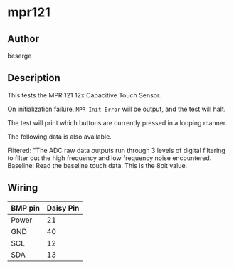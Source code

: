 # mpr121

## Author

beserge

## Description

This tests the MPR 121 12x Capacitive Touch Sensor.  
  
On initialization failure, `MPR Init Error` will be output, and the test will halt.  
  
The test will print which buttons are currently pressed in a looping manner.  

The following data is also available.  

Filtered: "The ADC raw data outputs run through 3 levels of digital filtering to filter out the high frequency and low frequency noise encountered.  
Baseline: Read the baseline touch data. This is the 8bit value.  

## Wiring

| BMP pin | Daisy Pin |
|---------|---------|
| Power | 21 |
| GND | 40 |
| SCL | 12 |
| SDA | 13 |
